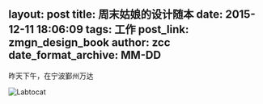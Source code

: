 layout: post
title: 周末姑娘的设计随本
date: 2015-12-11 18:06:09
tags: 工作
post_link: zmgn_design_book
author: zcc
date_format_archive: MM-DD
---
昨天下午，在宁波鄞州万达

![Labtocat](https://octodex.github.com/images/labtocat.png)